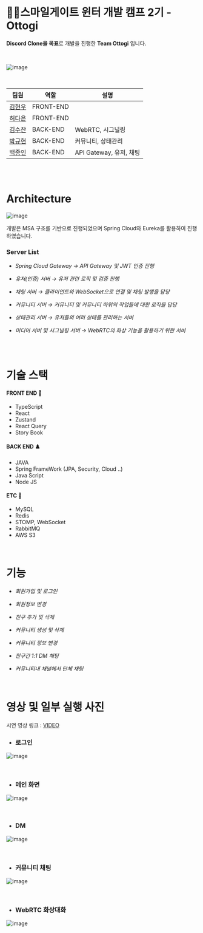 # 👩‍💻스마일게이트 윈터 개발 캠프 2기 - Ottogi

<b>Discord Clone을 목표</b>로 개발을 진행한 <b>Team Ottogi</b> 입니다.

<br>

![image](https://user-images.githubusercontent.com/75191916/221622160-dd51b988-17dc-4e1c-af34-ef86743be97f.png)

<br>

|팀원|역할|설명|
|------|---|---|
|[김현우](https://github.com/krokerdile)|FRONT-END||
|[허다은](https://github.com/nno3onn)|FRONT-END||
|[김수찬](https://github.com/Kimsc9976)|BACK-END|WebRTC, 시그널링|
|[박규현](https://github.com/freemoon99)|BACK-END|커뮤니티, 상태관리|
|[백종인](https://github.com/whipbaek)|BACK-END|API Gateway, 유저, 채팅|



<br><br>

# Architecture

![image](https://user-images.githubusercontent.com/75191916/221621967-5e8d7265-d89f-491a-be7f-512fb817cae0.png)

개발은 MSA 구조를 기반으로 진행되었으며 Spring Cloud와 Eureka를 활용하여 진행하였습니다.

### Server List
- <i>Spring Cloud Gateway → API Gateway 및 JWT 인증 진행</i>

- <i>유저(인증) 서버 → 유저 관련 로직 및 검증 진행</i>

- <i>채팅 서버 → 클라이언트와 WebSocket으로 연결 및 채팅 발행을 담당</i>

- <i>커뮤니티 서버 → 커뮤니티 및 커뮤니티 하위의 작업들에 대한 로직을 담당</i>

- <i>상태관리 서버 → 유저들의 여러 상태를 관리하는 서버</i>

- <i>미디어 서버 및 시그널링 서버 → WebRTC의 화상 기능을 활용하기 위한 서버</i>

<br><br>


# 기술 스택

#### FRONT END 🔮
- TypeScript 
- React
- Zustand
- React Query
- Story Book

#### BACK END ♟️
- JAVA
- Spring FrameWork (JPA, Security, Cloud ..)
- Java Script
- Node JS

#### ETC 💽
- MySQL
- Redis
- STOMP, WebSocket
- RabbitMQ
- AWS S3

<bR>

# 기능 

- <i>회원가입 및 로그인</i>

- <i>회원정보 변경</i>

- <i>친구 추가 및 삭제</i>

- <i>커뮤니티 생성 및 삭제</i>

- <i>커뮤니티 정보 변경</i>

- <i>친구간 1:1 DM 채팅</i>

- <i>커뮤니티내 채널에서 단체 채팅</i>

<br>


# 영상 및 일부 실행 사진

시연 영상 링크 : [VIDEO](https://github.com/sgdevcamp2022/ottogi/tree/main/video)


- ### 로그인

![image](https://user-images.githubusercontent.com/75191916/221626092-b9d73427-5cb7-4e8f-b359-2ccb5dbdb181.png)

<br>

- ### 메인 화면

![image](https://user-images.githubusercontent.com/75191916/221625710-3fdcb085-470d-427f-93bc-975d60765b4a.png)

<br>

- ### DM

![image](https://user-images.githubusercontent.com/75191916/221625844-0969666a-ca90-473a-84b9-82aa02cfd7c2.png)

<br>

- ### 커뮤니티 채팅

![image](https://user-images.githubusercontent.com/75191916/221625954-fd453218-aa1d-4e9e-93ba-3b42822ec65c.png)

<br>

- ### WebRTC 화상대화

![image](![image](https://user-images.githubusercontent.com/68680106/221720580-23a02dc9-c307-49bc-88f2-98e887684b76.png)
)
